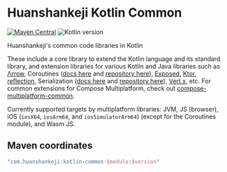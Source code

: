 # Huanshankeji Kotlin Common

[![Maven Central](https://img.shields.io/maven-central/v/com.huanshankeji/kotlin-common-core)](https://search.maven.org/search?q=g:com.huanshankeji%20a:kotlin-common-*)
![Kotlin version](https://kotlin-version.aws.icerock.dev/kotlin-version?group=com.huanshankeji&name=kotlin-common-core)

Huanshankeji's common code libraries in Kotlin

These include a core library to extend the Kotlin language and its standard library, and extension libraries for various Kotlin and Java libraries such as [Λrrow](https://arrow-kt.io/), Coroutines ([docs here](https://kotlinlang.org/docs/coroutines-overview.html) and [repository here](https://github.com/Kotlin/kotlinx.coroutines)), [Exposed](https://github.com/JetBrains/Exposed), [Ktor](https://ktor.io/), [reflection](https://kotlinlang.org/docs/reflection.html), Serialization ([docs here](https://kotlinlang.org/docs/serialization.html) and [repository here](https://github.com/Kotlin/kotlinx.serialization)), [Vert.x](https://vertx.io/), etc. For common extensions for Compose Multiplatform, check out [compose-multiplatform-common](https://github.com/huanshankeji/compose-multiplatform-material/tree/main/compose-multiplatform-common).

Currently supported targets by multiplatform libraries: JVM, JS (browser), iOS (`iosX64`, `iosArm64`, and `iosSimulatorArm64`) (except for the Coroutines module), and Wasm JS.

## Maven coordinates

```kotlin
"com.huanshankeji:kotlin-common-$module:$version"
```
